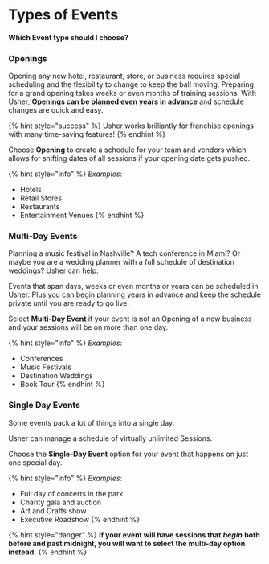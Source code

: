 # Types of Events

#### Which Event type should I choose?

### **Openings**

Opening any new hotel, restaurant, store, or business requires special scheduling and the flexibility to change to keep the ball moving. Preparing for a grand opening takes weeks or even months of training sessions. With Usher, **Openings can be planned even years in advance** and schedule changes are quick and easy.

{% hint style="success" %}
Usher works brilliantly for franchise openings with many time-saving features!
{% endhint %}

Choose **Opening** to create a schedule for your team and vendors which allows for shifting dates of all sessions if your opening date gets pushed.

{% hint style="info" %}
_Examples_: 

* Hotels
* Retail Stores
* Restaurants
* Entertainment Venues
{% endhint %}

### **Multi-Day Events**

Planning a music festival in Nashville? A tech conference in Miami? Or maybe you are a wedding planner with a full schedule of destination weddings? Usher can help.

Events that span days, weeks or even months or years can be scheduled in Usher. Plus you can begin planning years in advance and keep the schedule private until you are ready to go live. 

Select **Multi-Day Event** if your event is not an Opening of a new business and your sessions will be on more than one day.

{% hint style="info" %}
_Examples_: 

* Conferences
* Music Festivals 
* Destination Weddings
* Book Tour
{% endhint %}

### **Single Day Events**

Some events pack a lot of things into a single day. 

Usher can manage a schedule of virtually unlimited Sessions. 

Choose the **Single-Day Event** option for your event that happens on just one special day.

{% hint style="info" %}
_Examples_: 

* Full day of concerts in the park
* Charity gala and auction
* Art and Crafts show
* Executive Roadshow
{% endhint %}

{% hint style="danger" %}
**If your event will have sessions that** _**begin**_ **both before and past midnight, you will want to select the multi-day option instead.** 
{% endhint %}

